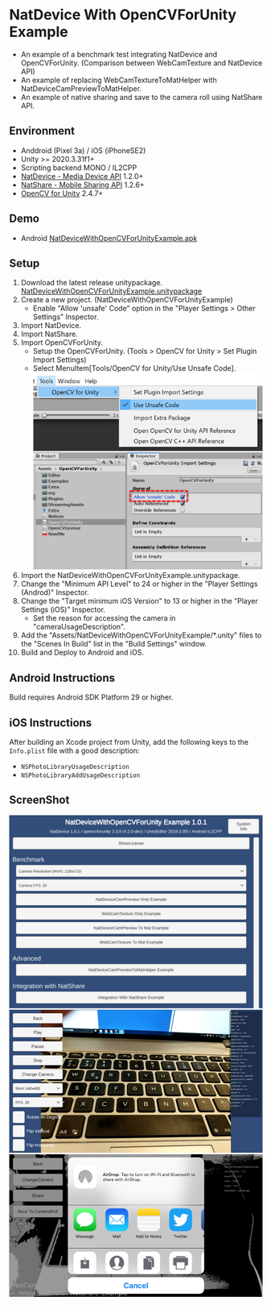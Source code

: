 # NatDevice With OpenCVForUnity Example
- An example of a benchmark test integrating NatDevice and OpenCVForUnity. (Comparison between WebCamTexture and NatDevice API)  
- An example of replacing WebCamTextureToMatHelper with NatDeviceCamPreviewToMatHelper.
- An example of native sharing and save to the camera roll using NatShare API.


## Environment
- Anddroid (Pixel 3a) / iOS (iPhoneSE2)
- Unity >= 2020.3.31f1+
- Scripting backend MONO / IL2CPP
- [NatDevice - Media Device API](https://assetstore.unity.com/packages/tools/integration/natdevice-media-device-api-162053?aid=1011l4ehR) 1.2.0+
- [NatShare - Mobile Sharing API](https://github.com/natsuite/NatShare) 1.2.6+
- [OpenCV for Unity](https://assetstore.unity.com/packages/tools/integration/opencv-for-unity-21088?aid=1011l4ehR) 2.4.7+


## Demo
- Android [NatDeviceWithOpenCVForUnityExample.apk](https://github.com/EnoxSoftware/NatDeviceWithOpenCVForUnityExample/releases)


## Setup
1. Download the latest release unitypackage. [NatDeviceWithOpenCVForUnityExample.unitypackage](https://github.com/EnoxSoftware/NatDeviceWithOpenCVForUnityExample/releases)
1. Create a new project. (NatDeviceWithOpenCVForUnityExample)
    * Enable "Allow 'unsafe' Code" option in the "Player Settings > Other Settings" Inspector.
1. Import NatDevice.
1. Import NatShare.
1. Import OpenCVForUnity.
    * Setup the OpenCVForUnity. (Tools > OpenCV for Unity > Set Plugin Import Settings)
    * Select MenuItem[Tools/OpenCV for Unity/Use Unsafe Code]. 
      ![Use_UnsafeCode.PNG](Use_UnsafeCode.png)
      ![AllowUnsafeCode.PNG](AllowUnsafeCode.png)
1. Import the NatDeviceWithOpenCVForUnityExample.unitypackage.
1. Change the "Minimum API Level" to 24 or higher in the "Player Settings (Androd)" Inspector.
1. Change the "Target minimum iOS Version" to 13 or higher in the "Player Settings (iOS)" Inspector.
    * Set the reason for accessing the camera in "cameraUsageDescription".
1. Add the "Assets/NatDeviceWithOpenCVForUnityExample/*.unity" files to the "Scenes In Build" list in the "Build Settings" window.
1. Build and Deploy to Android and iOS.


## Android Instructions
Build requires Android SDK Platform 29 or higher.


## iOS Instructions
After building an Xcode project from Unity, add the following keys to the `Info.plist` file with a good description:
- `NSPhotoLibraryUsageDescription`
- `NSPhotoLibraryAddUsageDescription`


## ScreenShot
![screenshot01.jpg](screenshot01.jpg) 
![screenshot02.jpg](screenshot02.jpg) 
![screenshot03.jpg](screenshot03.jpg) 
